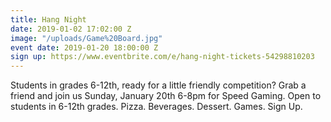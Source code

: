 ```yaml
---
title: Hang Night
date: 2019-01-02 17:02:00 Z
image: "/uploads/Game%20Board.jpg"
event date: 2019-01-20 18:00:00 Z
sign up: https://www.eventbrite.com/e/hang-night-tickets-54298810203
---
```


Students in grades 6-12th, ready for a little friendly competition? Grab a friend and join us Sunday, January 20th 6-8pm for Speed Gaming. Open to students in 6-12th grades. Pizza. Beverages. Dessert. Games. Sign Up.